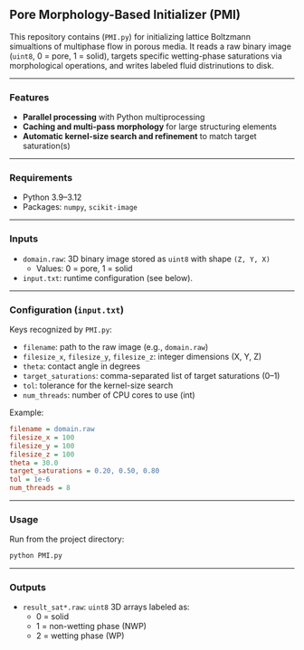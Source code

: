 ## Pore Morphology-Based Initializer (PMI)

This repository contains (`PMI.py`) for initializing lattice Boltzmann simualtions of multiphase flow in porous media. It reads a raw binary image (`uint8`, 0 = pore, 1 = solid), targets specific wetting-phase saturations via morphological operations, and writes labeled fluid distrinutions to disk.

---

### Features
- **Parallel processing** with Python multiprocessing
- **Caching and multi-pass morphology** for large structuring elements
- **Automatic kernel-size search and refinement** to match target saturation(s)

---

### Requirements
- Python 3.9–3.12
- Packages: `numpy`, `scikit-image`

---

### Inputs
- `domain.raw`: 3D binary image stored as `uint8` with shape `(Z, Y, X)`
  - Values: 0 = pore, 1 = solid
- `input.txt`: runtime configuration (see below).

---

### Configuration (`input.txt`)
Keys recognized by `PMI.py`:

- `filename`: path to the raw image (e.g., `domain.raw`)
- `filesize_x`, `filesize_y`, `filesize_z`: integer dimensions (X, Y, Z)
- `theta`: contact angle in degrees
- `target_saturations`: comma-separated list of target saturations (0–1)
- `tol`: tolerance for the kernel-size search
- `num_threads`: number of CPU cores to use (int)

Example:

```ini
filename = domain.raw
filesize_x = 100
filesize_y = 100
filesize_z = 100
theta = 30.0
target_saturations = 0.20, 0.50, 0.80
tol = 1e-6
num_threads = 8
```
---

### Usage
Run from the project directory:

```bash
python PMI.py
```
---

### Outputs
- `result_sat*.raw`: `uint8` 3D arrays labeled as:
  - 0 = solid
  - 1 = non-wetting phase (NWP)
  - 2 = wetting phase (WP)



